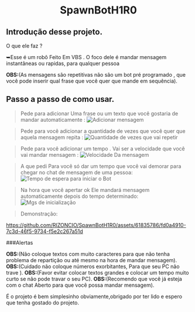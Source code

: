 <h1 align="center">  SpawnBotH1R0 </h1> 

## Introdução desse projeto. 

O que ele faz ?

➥Esse é um robô Feito Em VBS . O foco dele é mandar mensagem instantâneas ou rapidas, para qualquer pessoa 

__OBS:__(As mensagens são repetitivas não são um bot pré programado , que você pode inserir qual frase que você quer que mande em sequência). 

## Passo a passo de como usar.

> Pede para adicionar Uma frase ou um texto que você gostaria de mandar automaticamente :
![Adicionar mensagem](https://github.com/RIZONCIO/SpawnBotH1R0/assets/61835786/095078da-862b-4e86-8b3d-f8057d209bed)

> Pede para você adicionar a quantidade de vezes que você quer que aquela mensagem repita : 
![Quantidade de vezes que vai repetir](https://github.com/RIZONCIO/SpawnBotH1R0/assets/61835786/2eb60a0b-235a-4c66-83d7-6de594e4159e)

> Pede para você adicionar um tempo . Vai ser a velocidade que você vai mandar mensagem :
![Velocidade Da mensagem](https://github.com/RIZONCIO/SpawnBotH1R0/assets/61835786/e8216fe3-7be1-40aa-8d6f-cfb68bcba8b6)

> A que pedi Para você só dar um tempo que você vai demorar para chegar no chat de mensagem de uma pessoa:
![Tempo de espera para iniciar o Bot](https://github.com/RIZONCIO/SpawnBotH1R0/assets/61835786/6879762b-8a4f-4b7f-82a5-7213d2819b4f)

> Na hora que você apertar ok Ele mandará mensagem automaticamente depois do tempo determinado:
![Mgs de inicialização](https://github.com/RIZONCIO/SpawnBotH1R0/assets/61835786/5969c345-7215-4ca1-9f0f-0e54f7a8a00c)

> Demonstração:

https://github.com/RIZONCIO/SpawnBotH1R0/assets/61835786/fd0a4910-7c3d-46f5-9734-f5e2c267a51d

###Alertas

__OBS:__(Não coloque textos com muito caracteres para que não tenha problema de repartição ou até mesmo na hora de mandar mensagem).
__OBS:__(Cuidado não coloque números exorbitantes, Para que seu PC não trave ).
__OBS:__(Favor evitar colocar textos grandes e colocar um tempo muito curto se não pode travar o seu PC).
__OBS:__(Recomendo que você já esteja com o chat Aberto para que você possa mandar mensagem).

É o projeto é bem simplesinho obviamente,obrigado por ter lido e espero que tenha gostado do projeto. 
